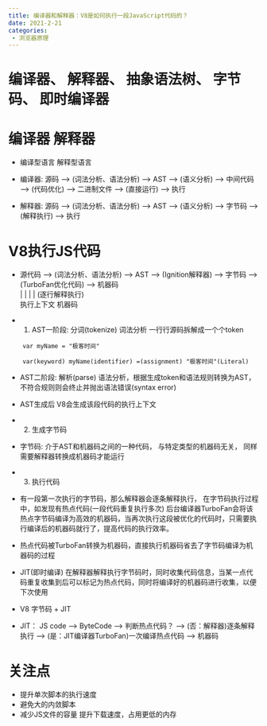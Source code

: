 ```yaml
---
title: 编译器和解释器：V8是如何执行一段JavaScript代码的？
date: 2021-2-21
categories: 
 - 浏览器原理
---
```


# 编译器、 解释器、 抽象语法树、 字节码、 即时编译器

# 编译器 解释器

- 编译型语言 解释型语言

- 编译器: 源码 --> (词法分析、语法分析) --> AST --> (语义分析) --> 中间代码 --> (代码优化) --> 二进制文件 --> (直接运行) --> 执行

- 解释器: 源码 --> (词法分析、语法分析) --> AST --> (语义分析) --> 字节码 --> (解释执行) --> 执行

# V8执行JS代码

- 源代码 --> (词法分析、语法分析) --> AST --> (Ignition解释器) --> 字节码 --> (TurboFan优化代码) --> 机器码													
 						|											|
                        |       									| (逐行解释执行)	
                     执行上下文        							  机器码

- 1. AST一阶段: 分词(tokenize) 词法分析 一行行源码拆解成一个个token 

```
	var myName = "极客时间"

	var(keyword) myName(identifier) =(assignment) "极客时间"(Literal)
```

- AST二阶段: 解析(parse) 语法分析，根据生成token和语法规则转换为AST，不符合规则则会终止并抛出语法错误(syntax error)

- AST生成后 V8会生成该段代码的执行上下文

- 2. 生成字节码

- 字节码: 介于AST和机器码之间的一种代码， 与特定类型的机器码无关， 同样需要解释器转换成机器码才能运行

- 3. 执行代码

- 有一段第一次执行的字节码，那么解释器会逐条解释执行， 在字节码执行过程中，如发现有热点代码(一段代码重复执行多次) 后台编译器TurboFan会将该热点字节码编译为高效的机器码，当再次执行这段被优化的代码时，只需要执行编译后的机器码就行了，提高代码的执行效率。

- 热点代码被TurboFan转换为机器码，直接执行机器码省去了字节码编译为机器码的过程

- JIT(即时编译) 在解释器解释执行字节码时，同时收集代码信息，当某一点代码重复收集到后可以标记为热点代码，同时将编译好的机器码进行收集，以便下次使用

- V8 字节码 + JIT

- JIT： JS code --> ByteCode --> 判断热点代码？ --> (否：解释器)逐条解释执行 --> (是：JIT编译器TurboFan)一次编译热点代码 --> 机器码

# 关注点

- 提升单次脚本的执行速度
- 避免大的内敛脚本
- 减少JS文件的容量 提升下载速度，占用更低的内存
